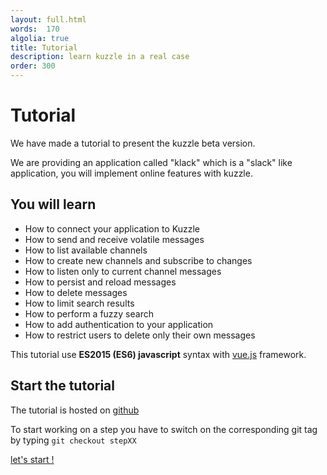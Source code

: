 ```yaml
---
layout: full.html
words:  170
algolia: true
title: Tutorial
description: learn kuzzle in a real case
order: 300
---
```


# Tutorial

We have made a tutorial to present the kuzzle beta version.

We are providing an application called "klack" which is a "slack" like application,
you will implement online features with kuzzle.

## You will learn

- How to connect your application to Kuzzle
- How to send and receive volatile messages
- How to list available channels
- How to create new channels and subscribe to changes
- How to listen only to current channel messages
- How to persist and reload messages
- How to delete messages
- How to limit search results
- How to perform a fuzzy search
- How to add authentication to your application
- How to restrict users to delete only their own messages

<aside class="notice">
This tutorial use <strong>ES2015 (ES6) javascript</strong> syntax with <a href="https://vuejs.org/">vue.js</a> framework.
</aside>

## Start the tutorial

The tutorial is hosted on [github](https://github.com/kuzzleio/kuzzle-challenge-klack)

To start working on a step you have to switch on the corresponding git tag by typing `git checkout stepXX`

[let's start !](https://github.com/kuzzleio/kuzzle-challenge-klack)
